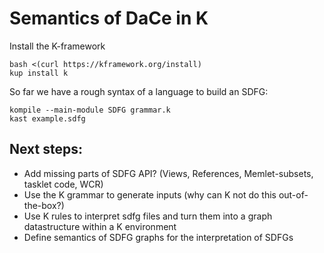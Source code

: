 Semantics of DaCe in K
======================

Install the K-framework 
```
bash <(curl https://kframework.org/install)
kup install k
```

So far we have a rough syntax of a language to build an SDFG:
```
kompile --main-module SDFG grammar.k
kast example.sdfg
```

Next steps:
-----------

* Add missing parts of SDFG API? (Views, References, Memlet-subsets, tasklet code, WCR)
* Use the K grammar to generate inputs (why can K not do this out-of-the-box?)
* Use K rules to interpret sdfg files and turn them into a graph datastructure within a K environment
* Define semantics of SDFG graphs for the interpretation of SDFGs

